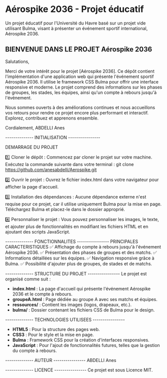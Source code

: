 # Aérospike 2036 - Projet éducatif
Un projet éducatif pour l'Université du Havre basé sur un projet vide utilisant Bulma, visant à présenter un événement sportif international, Aérospike 2036.

## BIENVENUE DANS LE PROJET Aérospike 2036
Salutations,

Merci de votre intérêt pour le projet [Aérospike 2036]. Ce dépôt contient l'implémentation d'une application web qui présente l'événement sportif Aérospike 2036. Il utilise le framework CSS Bulma pour offrir une interface responsive et moderne. Le projet comprend des informations sur les phases de groupes, les stades, les équipes, ainsi qu'un compte à rebours jusqu'à l'événement.

Nous sommes ouverts à des améliorations continues et nous accueillons vos retours pour rendre ce projet encore plus performant et interactif. Explorez, contribuez et apprenons ensemble.

Cordialement,
ABDELLI Anes

-------------- INITIALISATION ----------------

DEMARRAGE DU PROJET

1️⃣ Cloner le dépôt : Commencez par cloner le projet sur votre machine.
Exécutez la commande suivante dans votre terminal :
git clone https://github.com/anesabdelli/Aerospike.git

2️⃣ Ouvrir le projet : Ouvrez le fichier index.html dans votre navigateur pour afficher la page d'accueil.

3️⃣ Installation des dépendances : Aucune dépendance externe n'est requise pour ce projet, car il utilise uniquement Bulma pour la mise en page. Téléchargez Bulma et placez-le dans le dossier approprié.

4️⃣ Personnaliser le projet : Vous pouvez personnaliser les images, le texte, et ajouter plus de fonctionnalités en modifiant les fichiers HTML et en ajoutant des scripts JavaScript.

-------------- FONCTIONNALITES ----------------
PRINCIPALES CARACTERISTIQUES
✅ Affichage du compte à rebours jusqu'à l'événement Aérospike 2036.
✅ Présentation des phases de groupes et des matchs.
✅ Informations détaillées sur les équipes.
✅ Navigation responsive grâce à Bulma.
✅ Possibilité d'ajouter plus de groupes, de stades et de matchs.

-------------- STRUCTURE DU PROJET ----------------
Le projet est organisé comme suit :
- **index.html** : La page d'accueil qui présente l'événement Aérospike 2036 et le compte à rebours.
- **groupeA.html** : Page dédiée au groupe A avec ses matchs et équipes.
- **ressources/** : Contient les images (logos, drapeaux, etc.).
- **bulma/** : Dossier contenant les fichiers CSS de Bulma pour le design.

-------------- TECHNOLOGIES UTILISEES ----------------
- **HTML5** : Pour la structure des pages web.
- **CSS3** : Pour le style et la mise en page.
- **Bulma** : Framework CSS pour la création d'interfaces responsives.
- **JavaScript** : Pour l'ajout de fonctionnalités futures, telles que la gestion du compte à rebours.

-------------- AUTEUR ----------------
ABDELLI Anes

-------------- LICENCE ----------------
Ce projet est sous Licence MIT.
